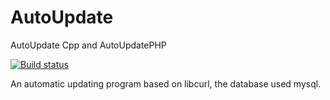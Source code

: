 # AutoUpdate
AutoUpdate Cpp  and AutoUpdatePHP


[![Build status](https://ci.appveyor.com/api/projects/status/afnqyb8w9yek13s4?svg=true)](https://ci.appveyor.com/project/knva/autoupdate)

An automatic updating program based on libcurl, the database used mysql.
